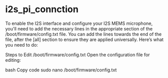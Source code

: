 # i2s_pi_connction

To enable the I2S interface and configure your I2S MEMS microphone, you'll need to add the necessary lines in the appropriate section of the /boot/firmware/config.txt file. You can add the lines towards the end of the file, after the [all] section to ensure they are applied universally. Here’s what you need to do:

Steps to Edit /boot/firmware/config.txt
Open the configuration file for editing:

bash
Copy code
sudo nano /boot/firmware/config.txt
